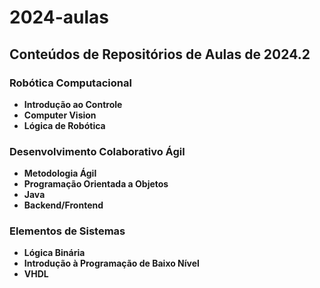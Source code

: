 # 2024-aulas

## Conteúdos de Repositórios de Aulas de 2024.2

### Robótica Computacional
- **Introdução ao Controle**
- **Computer Vision**
- **Lógica de Robótica**

### Desenvolvimento Colaborativo Ágil
- **Metodologia Ágil**
- **Programação Orientada a Objetos**
- **Java**
- **Backend/Frontend**

### Elementos de Sistemas
- **Lógica Binária**
- **Introdução à Programação de Baixo Nível**
- **VHDL**